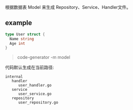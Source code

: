 根据数据表 Model 来生成 Repository、Service、Handler文件。

## example
```model/user.go
type User struct {
  Name string
  Age int
}
```

> code-generator -m model

代码默认生成在当前路径:
```
internal
   handler
      user_handler.go
   service
      user_service.go
   repository
      user_repository.go
```
